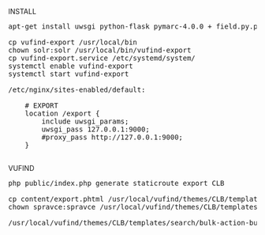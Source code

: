 INSTALL
<pre>
apt-get install uwsgi python-flask pymarc-4.0.0 + field.py.patch

cp vufind-export /usr/local/bin
chown solr:solr /usr/local/bin/vufind-export
cp vufind-export.service /etc/systemd/system/
systemctl enable vufind-export
systemctl start vufind-export

/etc/nginx/sites-enabled/default:

	# EXPORT
	location /export {
		include uwsgi_params;
		uwsgi_pass 127.0.0.1:9000;
		#proxy_pass http://127.0.0.1:9000;
	}

</pre>
VUFIND
<pre>
php public/index.php generate staticroute export CLB

cp content/export.phtml /usr/local/vufind/themes/CLB/templates/content/
chown spravce:spravce /usr/local/vufind/themes/CLB/templates/content/export.phtml

/usr/local/vufind/themes/CLB/templates/search/bulk-action-buttons.phtml
</pre>
